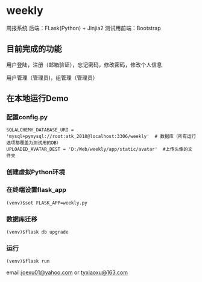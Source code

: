 # weekly

周报系统
后端：FLask(Python) + Jinjia2
测试用前端：Bootstrap

## 目前完成的功能

用户登陆，注册（邮箱验证），忘记密码，修改密码，修改个人信息

用户管理（管理员)，组管理（管理员）

## 在本地运行Demo

### 配置config.py
```
SQLALCHEMY_DATABASE_URI = 'mysql+pymysql://root:atk_2018@localhost:3306/weekly'  # 数据库（所有运行选项都覆盖为测试用的DB）
UPLOADED_AVATAR_DEST = 'D:/Web/weekly/app/static/avatar'  #上传头像的文件夹
```

### 创建虚拟Python环境

### 在终端设置flask_app
`(venv)$set FLASK_APP=weekly.py`

### 数据库迁移
`(venv)$flask db upgrade`

### 运行
`(venv)$flask run`



email:joexu01@yahoo.com   or   tyxiaoxu@163.com 